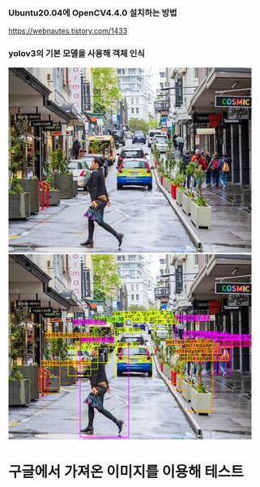 ### Ubuntu20.04에 OpenCV4.4.0 설치하는 방법
https://webnautes.tistory.com/1433

### yolov3의 기본 모델을 사용해 객체 인식
![Alt text](/test.jpg)
![Alt text](/predictions.jpg)
# 구글에서 가져온 이미지를 이용해 테스트
